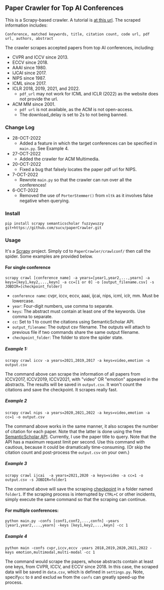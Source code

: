 ## Paper Crawler for Top AI Conferences

This is a Scrapy-based crawler. A tutorial is [at this url](https://www.logx.xyz/scrape-papers-using-scrapy). The scraped information includes:

```text
Conference, matched keywords, title, citation count, code url, pdf url, authors, abstract
```

The crawler scrapes accepted papers from top AI conferences, including:

- CVPR and ICCV since 2013.
- ECCV since 2018.
- AAAI since 1980.
- IJCAI since 2017.
- NIPS since 1987.
- ICML since 2017.
- ICLR 2018, 2019, 2021, and 2022.
  - `pdf_url` may not work for ICML and ICLR (2022) as the website does not provide the url.
- ACM MM since 2001.
  - `pdf url` is not available, as the ACM is not open-access.
  - The download_delay is set to 2s to not being banned.

### Change Log

+ 28-OCT-2022
  + Added a feature in which the target conferences can be specified in `main.py`. See Example 4. 
+ 27-OCT-2022
  + Added the crawler for ACM Multimedia. 
+ 20-OCT-2022
  + Fixed a bug that falsely locates the paper pdf url for NIPS.
+ 7-OCT-2022
    + Rewrote `main.py` so that the crawler can run over all the conferences!
+ 6-OCT-2022
    + Removed the use of `PorterStemmer()` from `nltk` as it involves false negative when querying.



### Install

```shell
pip install scrapy semanticscholar fuzzywuzzy git+https://github.com/sucv/paperCrawler.git
```

### Usage

It's a [Scrapy](https://docs.scrapy.org/en/latest/intro/tutorial.html) project. Simply cd to `PaperCrawler/crawlconf/`
then call the spider. Some examples are provided below.

#### For single conference

```shell
scrapy crawl [conference name] -a years=[year1,year2,...,yearn] -a keys=[key1,key2,...,keyn] -a cc=[1 or 0] -o [output_filename.csv] -s JOBDIR=[checkpoint_folder]
```
+ `conference name`: cvpr, iccv, eccv, aaai, ijcai, nips, icml, iclr, mm. Must be lowercase.
+ `year`: Four-digit numbers, use comma to separate.
+ `keys`: The abstract must contain at least one of the keywords. Use comma to separate.
+ `cc`: Set to 1 to count the citations using SemanticScholar API.
+ `output_filename`: The output csv filename. The outputs will attach to previous file if two commands share the same
  output filename.
+ `checkpoint_folder`: The folder to store the spider state.

##### Example 1: 

```shell
scrapy crawl iccv -a years=2021,2019,2017 -a keys=video,emotion -o output.csv
```

The command above can scrape the information of all papers from ICCV2017, ICCV2019, ICCV2021, with "video" OR "emotion"
appeared in the abstracts. The results will be saved in `output.csv`. It won't count the citations and save the
checkpoint. It scrapes really fast.

##### Example 2

```shell
scrapy crawl nips -a years=2020,2021,2022 -a keys=video,emotion -a cc=1 -o output.csv 
```

The command above works in the same manner, it also scrapes the number of citation for each paper. Note that the latter
is done using the free [SemanticScholar API](https://www.semanticscholar.org/product/api). Currently, I use the paper
title to query. Note that the API has a maximum request limit per second. Use this command with cautious, because it
could be dramatically time-consuming. (Or skip the citation count and post-process the `output.csv` on your own.)

##### Example 3

```shell
scrapy crawl ijcai  -a years=2021,2020 -a keys=video -a cc=1 -o output.csv -s JOBDIR=folder1
```

The command above will save the scraping [checkpoint](https://docs.scrapy.org/en/latest/topics/jobs.html#topics-jobs) in
a folder named `folder1`. If the scraping process is interrupted by `CTRL+C` or other incidents, simply execute the same
command so that the scraping can continue.


#### For multiple conferences:

```shell
python main.py -confs [conf1,conf2,...,confn] -years [year1,year2,...,yearn] -keys [key1,key2,...,keyn] -cc 1
```

##### Example 4

```shell
python main -confs cvpr,iccv,eccv -years 2018,2019,2020,2021,2022 -keys emotion,multimodal,multi-modal -cc 1
```
The command would scrape the papers, whose abstracts contain at least one keys, from CVPR, ICCV, and ECCV since 2018. In this case, the scraped data will be saved in `data.csv`, which is defined in `settings.py`. Note, specify`cc` to `0` and exclud `mm` from the `confs` can greatly speed-up the process.

